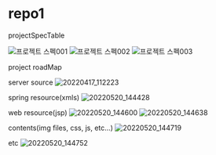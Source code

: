 # repo1
projectSpecTable

![프로젝트 스펙001](https://user-images.githubusercontent.com/84042181/169457568-0c92f7b1-c078-4105-84c6-af6ca37d04d6.jpg)
![프로젝트 스펙002](https://user-images.githubusercontent.com/84042181/169457576-21858866-50ad-4149-bb29-c0c27facd89e.jpg)
![프로젝트 스펙003](https://user-images.githubusercontent.com/84042181/169460117-e9f2b7ba-5ada-4198-b525-2be02fcf44a7.jpg)




project roadMap

server source
![20220417_112223](https://user-images.githubusercontent.com/84042181/169459351-94ff2110-f45b-49bc-bfe4-20a3b40d76dd.png)

spring resource(xmls)
![20220520_144428](https://user-images.githubusercontent.com/84042181/169459454-c4ca5f1c-e97c-4e94-a4b3-5c76cadc016a.png)

web resource(jsp)
![20220520_144600](https://user-images.githubusercontent.com/84042181/169459528-0217e35e-fc23-4fea-8df0-13edc1199dbd.png)
![20220520_144638](https://user-images.githubusercontent.com/84042181/169459537-06a1a83b-552a-4a43-9488-cefafb2d59dc.png)

contents(img files, css, js, etc...)
![20220520_144719](https://user-images.githubusercontent.com/84042181/169459707-7acfed5c-a483-4219-a866-57355df64fb9.png)

etc
![20220520_144752](https://user-images.githubusercontent.com/84042181/169459758-6e62e1a7-91ba-40b3-ad6f-286a1901f866.png)
























